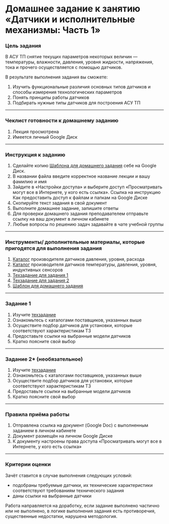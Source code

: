 # Домашнее задание к занятию «Датчики и исполнительные механизмы: Часть 1»

### Цель задания

В АСУ ТП снятие текущих параметров некоторых величин — температуры, влажности, давления, уровня жидкости, напряжения, тока и прочего осуществляется с помощью датчиков.

В результате выполнения задания вы сможете:

1. Изучить функциональные различия основных типов датчиков и способы измерения технологических параметров
2. Понять принципы работы датчиков
3. Подбирать нужные типы датчиков для построения АСУ ТП

------

### Чеклист готовности к домашнему заданию

1. Лекция просмотрена
2. Имеется личный Google Диск

------

### Инструкция к заданию

1. Сделайте копию [Шаблона для домашнего задания](https://docs.google.com/document/d/1OCdJdViEGOcosXKBcB6KrDp8l_r3lXQWB67HBZAdBpA/edit?usp=sharing "Шаблон") себе на Google Диск.
2. В названии файла введите корректное название лекции и вашу фамилию и имя
3. Зайдите в «Настройки доступа» и выберите доступ «Просматривать могут все в Интернете, у кого есть ссылка». Ссылка на инструкцию Как предоставить доступ к файлам и папкам на Google Диске
4. Скопируйте текст задания в свой документ
5. Выполните домашнее задание, запишите ответы
6. Для проверки домашнего задания преподавателем отправьте ссылку на ваш документ в личном кабинете
7. Любые вопросы по решению задач задавайте в чате учебной группы



------

### Инструменты/ дополнительные материалы, которые пригодятся для выполнения задания

1. [Каталог](https://www.vega.com/ru/products "Каталог Vega") производителя датчиков давления, уровня, расхода
2. [Каталог](https://owen.ru/ "Каталог OWEN") производителя датчиков температуры, давления, уровня, индуктивных сенсоров
3. [Техзадание для задания 1](https://docs.google.com/document/d/1ISA2-taWlzi9mr5L3wI77xyQzEaZYVVbh7V6OBn7H7A/edit?usp=sharing)
4. [Техзадание для задания 2](https://docs.google.com/document/d/1nH05HaEzej4GavzxBRgfUAYoYd3q8Hzya03ghdpb-Xs/edit?usp=sharing)
5. [Шаблон для домашнего задания](https://docs.google.com/document/d/1OCdJdViEGOcosXKBcB6KrDp8l_r3lXQWB67HBZAdBpA/edit?usp=sharing "Шаблон")


------

### Задание 1

1. Изучите [техзадание](https://docs.google.com/document/d/1ISA2-taWlzi9mr5L3wI77xyQzEaZYVVbh7V6OBn7H7A/edit?usp=sharing)
2. Ознакомьтесь с каталогами поставщиков, указанных выше
3. Осуществите подбор датчиков для установки, которые соответствуют характеристикам ТЗ
4. Предоставьте ссылки на выбранные модели датчиков
5. Кратко поясните свой выбор


------

### Задание 2* (необязательное)

1. Изучите [техзадание](https://docs.google.com/document/d/1nH05HaEzej4GavzxBRgfUAYoYd3q8Hzya03ghdpb-Xs/edit?usp=sharing)
2. Ознакомьтесь с каталогами поставщиков, указанных выше
3. Осуществите подбор датчиков для установки, которые соответствуют характеристикам ТЗ
4. Предоставьте ссылки на выбранные модели датчиков
5. Кратко поясните свой выбор

------

### Правила приёма работы

1. Отправлена ссылка на документ (Google Doc) с выполненным заданием в личном кабинете
2. Документ размещён на личном Google Диске
3. К документу настроены права доступа «Просматривать могут все в Интернете, у кого есть ссылка»


------

### Критерии оценки
Зачёт ставится в случае выполнения следующих условий:  

- подобраны требуемые датчики, их технические характеристики соответствуют требованиям технического задания
- даны ссылки на выбранные датчики

Работа направляется на доработку, если задание выполнено частично или не выполнено, в логике выполнения задания есть противоречия, существенные недостатки, нарушена методология.

